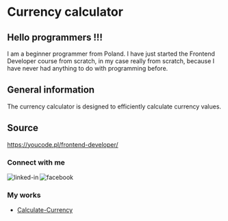 # Currency calculator
## Hello programmers !!!
I am a beginner programmer from Poland. I have just started the Frontend Developer course from scratch, in my case really from scratch, because I have never had anything to do with programming before.<br>
## General information
The currency calculator is designed to efficiently calculate currency values.
## Source
https://youcode.pl/frontend-developer/
### Connect with me <br> 
[<img align="left" alt="linked-in" src="https://img.shields.io/badge/linkedin-%230077B5.svg?&style=for-the-badge&logo=linkedin&logoColor=white" />](https://www.linkedin.com/in/grzegorz-nowicki-614bb1230/) 
[<img align="left" alt="facebook" src="https://img.shields.io/badge/facebook-%231877F2.svg?&style=for-the-badge&logo=facebook&logoColor=white" />](https://www.facebook.com/)<br>

### My works
- [Calculate-Currency](https://nowicki-g.github.io/Calculate-Currency/)
